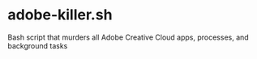 # adobe-killer.sh
Bash script that murders all Adobe Creative Cloud apps, processes, and background tasks
